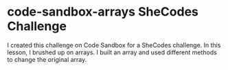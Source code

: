 # code-sandbox-arrays SheCodes Challenge

I created this challenge on Code Sandbox for a SheCodes challenge. In this lesson, I brushed up on arrays. I built an array and used different methods to change the original array. 
